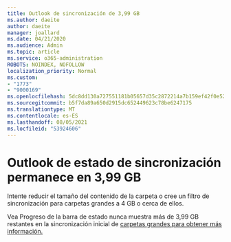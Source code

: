 ```yaml
---
title: Outlook de sincronización de 3,99 GB
ms.author: daeite
author: daeite
manager: joallard
ms.date: 04/21/2020
ms.audience: Admin
ms.topic: article
ms.service: o365-administration
ROBOTS: NOINDEX, NOFOLLOW
localization_priority: Normal
ms.custom:
- "1773"
- "9000169"
ms.openlocfilehash: 5dc8dd130a727551181b05657d35c2872214a7b159ef42f0e52d8464fc38967b
ms.sourcegitcommit: b5f7da89a650d2915dc652449623c78be6247175
ms.translationtype: MT
ms.contentlocale: es-ES
ms.lasthandoff: 08/05/2021
ms.locfileid: "53924606"
---
```

# <a name="outlook-sync-status-bar-remains-at-399-gb"></a>Outlook de estado de sincronización permanece en 3,99 GB

Intente reducir el tamaño del contenido de la carpeta o cree un filtro de sincronización para carpetas grandes a 4 GB o cerca de ellos.

Vea Progreso de la barra de estado nunca muestra más de 3,99 GB restantes en la sincronización inicial de [carpetas grandes para obtener más información.](https://support.microsoft.com/help/2738323/status-bar-progress-never-shows-more-than-3-99-gb-remaining-on-initial)